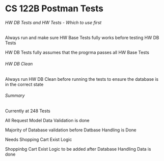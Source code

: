 # CS 122B Postman Tests


###### HW DB Tests and HW Tests - Which to use first

Always run and make sure HW Base Tests fully works before testing HW DB Tests

HW DB Tests fully assumes that the progrma passes all HW Base Tests

###### HW DB Clean

Always run HW DB Clean before running the tests to ensure the database is in the correct state

###### Summary

Currently at 248 Tests

All Request Model Data Validation is done

Majority of Database validation before Datbase Handling is Done

  Needs Shopping Cart Exist Logic
  
  Shoppinbg Cart Exist Logic to be added after Database Handling Data is done

